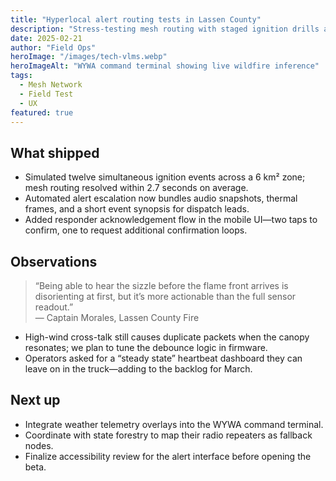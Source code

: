 ```yaml
---
title: "Hyperlocal alert routing tests in Lassen County"
description: "Stress-testing mesh routing with staged ignition drills and refining the alert UX for first responders."
date: 2025-02-21
author: "Field Ops"
heroImage: "/images/tech-vlms.webp"
heroImageAlt: "WYWA command terminal showing live wildfire inference"
tags:
  - Mesh Network
  - Field Test
  - UX
featured: true
---
```


## What shipped

- Simulated twelve simultaneous ignition events across a 6 km² zone; mesh routing resolved within 2.7 seconds on average.
- Automated alert escalation now bundles audio snapshots, thermal frames, and a short event synopsis for dispatch leads.
- Added responder acknowledgement flow in the mobile UI—two taps to confirm, one to request additional confirmation loops.

## Observations

> “Being able to hear the sizzle before the flame front arrives is disorienting at first, but it’s more actionable than the full sensor readout.”  
> — Captain Morales, Lassen County Fire

- High-wind cross-talk still causes duplicate packets when the canopy resonates; we plan to tune the debounce logic in firmware.
- Operators asked for a “steady state” heartbeat dashboard they can leave on in the truck—adding to the backlog for March.

## Next up

- Integrate weather telemetry overlays into the WYWA command terminal.
- Coordinate with state forestry to map their radio repeaters as fallback nodes.
- Finalize accessibility review for the alert interface before opening the beta.
